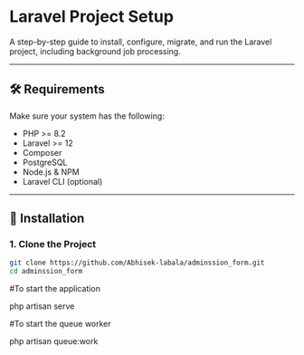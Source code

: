 # Laravel Project Setup

A step-by-step guide to install, configure, migrate, and run the Laravel project, including background job processing.

---

## 🛠️ Requirements

Make sure your system has the following:

- PHP >= 8.2
- Laravel >= 12
- Composer
- PostgreSQL
- Node.js & NPM
- Laravel CLI (optional)

---

## 🚀 Installation

### 1. Clone the Project

```bash
git clone https://github.com/Abhisek-labala/adminssion_form.git
cd adminssion_form
```

#To start the application

php artisan serve

#To start the queue worker

php artisan queue:work



